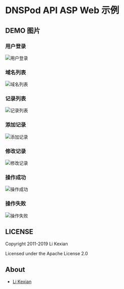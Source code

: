 # DNSPod API ASP Web 示例

## DEMO 图片

### 用户登录
![用户登录](1.png)

### 域名列表
![域名列表](2.png)

### 记录列表
![记录列表](3.png)

### 添加记录
![添加记录](4.png)

### 修改记录
![修改记录](5.png)

### 操作成功
![操作成功](6.png)

### 操作失败
![操作失败](7.png)

## LICENSE

Copyright 2011-2019 Li Kexian

Licensed under the Apache License 2.0

## About

- [Li Kexian](https://www.likexian.com/)
